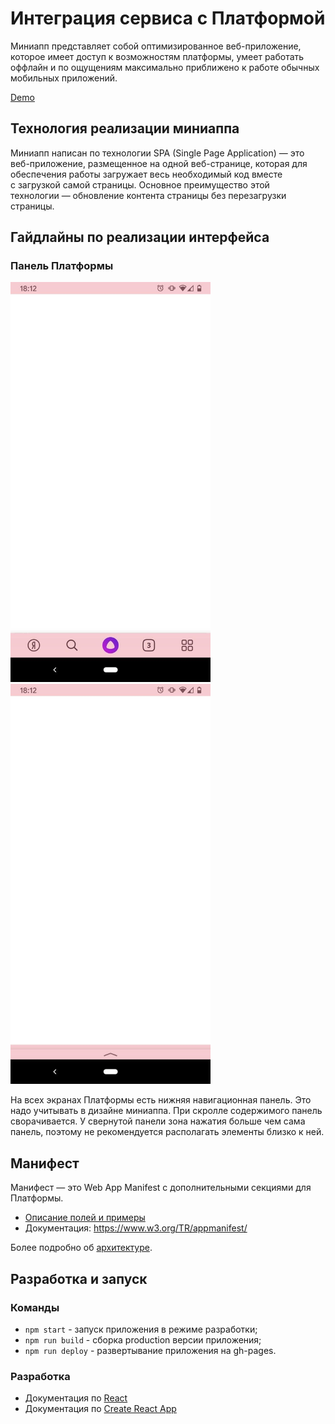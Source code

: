 # Интеграция сервиса с Платформой

Миниапп представляет собой оптимизированное веб-приложение, которое имеет доступ к возможностям платформы, умеет работать оффлайн и по ощущениям максимально приближено к работе обычных мобильных приложений.

[Demo](https://yandex.github.io/miniapp-example/)

## Технология реализации миниаппа

Миниапп написан по технологии SPA (Single Page Application) — это веб-приложение, размещенное на одной веб-странице, которая для обеспечения работы загружает весь необходимый код вместе с загрузкой самой страницы. Основное преимущество этой технологии — обновление контента страницы без перезагрузки страницы.

## Гайдлайны по реализации интерфейса
### Панель Платформы

<img src='./docs/panel_opened.png' width='320'/> <img src='./docs/panel_closed.png' width='320'/>

На всех экранах Платформы есть нижняя навигационная панель. Это надо учитывать в дизайне миниаппа. При скролле содержимого панель сворачивается. У свернутой панели зона нажатия больше чем сама панель, поэтому не рекомендуется располагать элементы близко к ней.

## Манифест

Манифест — это Web App Manifest с дополнительными секциями для Платформы.

- [Описание полей и примеры](docs/Manifest.md)
- Документация: https://www.w3.org/TR/appmanifest/

Более подробно об [архитектуре](docs/Architecture.md).

## Разработка и запуск
### Команды

- `npm start` - запуск приложения в режиме разработки;
- `npm run build` - сборка production версии приложения;
- `npm run deploy` - развертывание приложения на gh-pages.

### Разработка

- Документация по [React](https://reactjs.org/)
- Документация по [Create React App](https://facebook.github.io/create-react-app/docs/getting-started)
